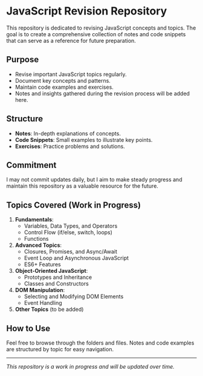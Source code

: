 # JavaScript Revision Repository

This repository is dedicated to revising JavaScript concepts and topics. The goal is to create a comprehensive collection of notes and code snippets that can serve as a reference for future preparation.

## Purpose

- Revise important JavaScript topics regularly.
- Document key concepts and patterns.
- Maintain code examples and exercises.
- Notes and insights gathered during the revision process will be added here.

## Structure

- **Notes**: In-depth explanations of concepts.
- **Code Snippets**: Small examples to illustrate key points.
- **Exercises**: Practice problems and solutions.

## Commitment

I may not commit updates daily, but I aim to make steady progress and maintain this repository as a valuable resource for the future.

## Topics Covered (Work in Progress)

1. **Fundamentals**:
   - Variables, Data Types, and Operators
   - Control Flow (if/else, switch, loops)
   - Functions
2. **Advanced Topics**:
   - Closures, Promises, and Async/Await
   - Event Loop and Asynchronous JavaScript
   - ES6+ Features
3. **Object-Oriented JavaScript**:
   - Prototypes and Inheritance
   - Classes and Constructors
4. **DOM Manipulation**:
   - Selecting and Modifying DOM Elements
   - Event Handling
5. **Other Topics** (to be added)

## How to Use

Feel free to browse through the folders and files. Notes and code examples are structured by topic for easy navigation.

---

_This repository is a work in progress and will be updated over time._
